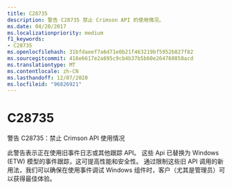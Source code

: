```yaml
---
title: C28735
description: 警告 C28735 禁止 Crimson API 的使用情况。
ms.date: 04/20/2017
ms.localizationpriority: medium
f1_keywords:
- C28735
ms.openlocfilehash: 31bfdaeef7a6d71e0b21f463219bf5952b827f82
ms.sourcegitcommit: 418e6617e2a695c9cb4b37b5b60e264760858acd
ms.translationtype: MT
ms.contentlocale: zh-CN
ms.lasthandoff: 12/07/2020
ms.locfileid: "96826921"
---
```

# <a name="c28735"></a>C28735


警告 C28735：禁止 Crimson API 使用情况

此警告表示正在使用旧事件日志或其他跟踪 API。 这些 Api 已替换为 Windows (ETW) 模型的事件跟踪，这可提高性能和安全性。 通过限制这些旧 API 调用的新用法，我们可以确保在使用事件调试 Windows 组件时，客户（尤其是管理员）可以获得最佳体验。
